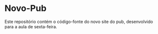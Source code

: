# Novo-Pub
Este repositório contém o código-fonte do novo site do pub, desenvolvido para a aula de sexta-feira.
